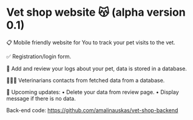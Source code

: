 # Vet shop website 😽 (alpha version 0.1)

📋 Mobile friendly website for You to track your pet visits to the vet. 

✅ Registration/login form.

🐰 Add and review your logs about your pet, data is stored in a database.

👨🏼‍⚕️ Veterinarians contacts from fetched data from a database. 

🔧 Upcoming updates: • Delete your data from review page. • Display message if there is no data.

Back-end code: https://github.com/amalinauskas/vet-shop-backend
